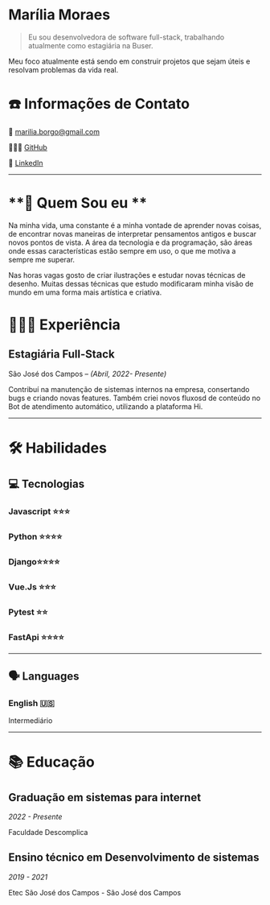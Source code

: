 # Marília Moraes

> Eu sou desenvolvedora de software full-stack, trabalhando atualmente como estagiária na Buser. 
> 
Meu foco atualmente está sendo em construir projetos que sejam úteis e resolvam problemas da vida real.
> 

# ☎️ Informações de Contato

📧 marilia.borgo@gmail.com

🧑🏻‍💻 [GitHub](https://github.com/marilia-borgo)

🔗 [LinkedIn](https://www.linkedin.com/in/mar%C3%ADliaborgo/)

---

# **👋 Quem Sou eu **

Na minha vida, uma constante é a minha vontade de aprender novas coisas, de encontrar novas maneiras de interpretar pensamentos antigos e buscar novos pontos de vista. A área da tecnologia e da programação, são áreas onde essas características estão sempre em uso, o que me motiva a sempre me superar.

Nas horas vagas gosto de criar ilustrações e estudar novas técnicas de desenho. Muitas dessas técnicas que estudo modificaram minha visão de mundo em uma forma mais artística e criativa. 

# **👩🏻‍💻 Experiência**

## Estagiária Full-Stack

São José dos Campos *– (Abril, 2022- Presente)*

Contribuí na manutenção de sistemas internos na empresa, consertando bugs e criando novas features. 
Também criei novos fluxosd de conteúdo no Bot de atendimento automático, utilizando a plataforma Hi. 

---

# 🛠 Habilidades

## 💻 Tecnologias

### Javascript ⭐️⭐️⭐️

### Python ⭐️⭐️⭐️⭐️

### Django⭐️⭐️⭐️⭐️

### Vue.Js ⭐️⭐️⭐️

### Pytest ⭐️⭐️

### FastApi ⭐️⭐️⭐️⭐️

---

## 🗣 Languages

### English 🇺🇸

Intermediário

---

# 📚 Educação

## Graduação em sistemas para internet

*2022 - Presente*

Faculdade Descomplica

## Ensino técnico em Desenvolvimento de sistemas

*2019 - 2021*

Etec São José dos Campos - São José dos Campos
